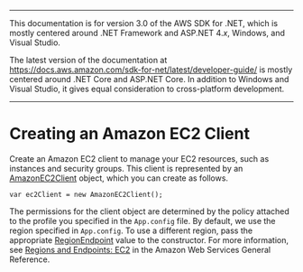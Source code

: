 --------

This documentation is for version 3\.0 of the AWS SDK for \.NET, which is mostly centered around \.NET Framework and ASP\.NET 4\.*x*, Windows, and Visual Studio\.

The latest version of the documentation at [https://docs\.aws\.amazon\.com/sdk\-for\-net/latest/developer\-guide/](../../latest/developer-guide/welcome.html) is mostly centered around \.NET Core and ASP\.NET Core\. In addition to Windows and Visual Studio, it gives equal consideration to cross\-platform development\.

--------

# Creating an Amazon EC2 Client<a name="init-ec2-client"></a>

Create an Amazon EC2 client to manage your EC2 resources, such as instances and security groups\. This client is represented by an [AmazonEC2Client](https://docs.aws.amazon.com/sdkfornet/v3/apidocs/items/EC2/TEC2Client.html) object, which you can create as follows\.

```
var ec2Client = new AmazonEC2Client();
```

The permissions for the client object are determined by the policy attached to the profile you specified in the `App.config` file\. By default, we use the region specified in `App.config`\. To use a different region, pass the appropriate [RegionEndpoint](https://docs.aws.amazon.com/sdkfornet/v3/apidocs/items/Amazon/TRegionEndpoint.html) value to the constructor\. For more information, see [Regions and Endpoints: EC2](https://docs.aws.amazon.com/general/latest/gr/rande.html#ec2_region) in the Amazon Web Services General Reference\.